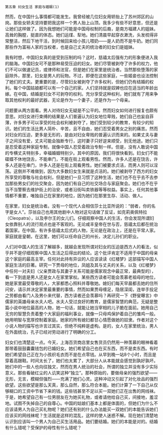     第五章 妇女生活 家庭与婚姻(1) 

   然而，在中国什么事情都可能发生。我曾经被几位妇女用轿抬上了苏州郊区的山岗。那些女轿夫坚持要把我这样一个男人抬上山顶。我多少有些不好意思，但还是让她们这样做了。因为我想她们可能是中国母权制的后裔，是南方福建人的姐妹。高耸的胸膛，挺直的体态。她们运煤、犁地。她们清晨早起穿衣漱洗，头发梳得非常整洁，然后下地干活，到时候回来给小孩儿喂奶——是人奶而不是牛奶。她们同那些作为富裕人家的当权者，也是自己丈夫的统治者的妇女们是姐妹。

   我有时想，中国妇女真的是受到压制的吗？这时，慈禧太后强有力的形象便进入我的脑海。中国妇女可不是那种易受压迫的妇女。她们尽管被剥夺了许多的权力，他们不可以做速记员，或律师和法官，但是她们在家里是统治者。当然那些堕落的家庭除外，那里，妇女是男人的玩物。不过，即便在这些家庭，一些姬妾也设法控制了她们的丈夫。更重要的是，尽管妇女被剥夺了许多权利，但她们仍有结婚的权利。每个中国姑娘都可以有一个自己的家。人们坚持就是奴婢也应在适当的年龄出嫁。在中国，结婚是妇女不可剥夺的权利。充分享受这种权利，她们就有了用来争取其他权利的最好武器，无论是作为一个妻子，还是作为一个母亲。

   问题要从两方面看。男人对待妇女无疑是不公平的。然而妇女如何进行报复也颇有意思。对妇女进行束缚的结果是人们普遍认为妇女地位卑贱，她们自己也妄自菲薄，许多男子可以享受的社会权利被剥夺了，她们受到较少的教育，有较少的知识。她们的生活比男人简朴、辛苦，且不自由，她们忍受着男女之别的痛苦。然而对妇女的压迫，更多是无形的，是由对妇女卑贱的普遍认识而来的。如果丈夫与妻子之间没有爱，丈夫可能会独断专行，这时妻子只好逆来顺受，别无他途。她们只是忍受着这种家庭专制，就像中国人忍受着政治专制一样。但是，没有人敢说中国的专横丈夫特别多，幸福婚姻特别少。其中的原因，我们将很快看到。妇女们不能碟蝶不休地饶舌，不能串门，不能在街上观看男性。然而，许多人还是在饶舌，许多人还是在串门，许多人还是在街上观看男性。她们被要求贞洁，而男人则可以淫荡。这倒并不难做到，因为大多数妇女生来就是贞洁的。她们被剥夺了西方的妇女所享受的尊敬与社会权利，但是她们一旦习惯了这种生活，她们也不在乎去不去参加那些男女们的社交聚会，因为她们有自己的社交场合与家庭聚会。她们也不在乎当不当警察去维护街上的治安，或者沿街叫卖铁器等等权益。事实上，任何其他事情都不重要，唯独自己在家里的地位，因为她们在那里生存、活动、做人。

   在家里，妇女是统治者。没有一个现代人会相信莎士比亚所说的：“弱者，你的名字是女人”。莎翁自己也用其他剧中人物对这句话做了反证，如克莉奥佩特拉（Cleopatra），以及李尔王的女儿们。仔细观察中国人的生活，你会发现所谓妇女依靠别人的流行观点也是不客观的。无论咸丰皇帝在世与否，慈禧太后都在统治着国家。在中国，有许多慈禧太后式的人物，无论是在政治上，还是在平常人家。家庭就是皇朝，在这里，她们可以任命自己的州长，决定儿孙们的职业。

   人们对中国人的生活了解越多，就越会发现所谓对妇女的压迫是西方人的看法，似乎并不是仔细观察中国人生活之后得出的结论。这个批评肯定不适用于中国的母亲这个家庭的最高主宰。任何对此持有异议的人应该读读《红楼梦》这部描写中国人家庭生活的巨著。研究一下贾母的地位，凤姐及其与丈夫的关系，以及《红楼梦》中任何一对夫妇（父亲贾政与其妻子关系可能是儒家观念中最正常，最典型的），看一下到底是男人还是女人在家里掌权。某些西方读者可能会羡慕老祖母的地位，她是家里最受尊敬的人，大家都悉心照料并尊敬她。媳妇们每天早晨都去她的住所问安，请示并决定家里最重要的事情，然而如果贾母缠足，隐居深闺，连举手投足之劳都由看门人及男仆来代替，西方读者还会羡慕吗？再研究一下《野叟曝言》中儒家的英雄母亲水夫人吧。水夫人受过良好的教育，是儒家智慧的典范，无疑是整篇小说中地位最高的人物，她一句话，就能让她当宰相的儿子脆在面前。她用自己无穷的智慧负责着整个大家庭的福利事业，就像一只母鸡保护着自己的雏鸡一般。她用明智与宽厚控制着家庭。她家的所有媳妇都甘心情愿做她的奴隶。作者对这个小说人物的描写也许言过其实，但绝不纯粹是虚构。是的，女人在家里统治，男人在外面统治，孔子已经对劳动进行了明确的分工。

   妇女们也清楚这一点。今天，上海百货商店里女售货员仍然用一种羡慕的眼神看着那带着鼓鼓囊囊钱包的已婚妇女。她们希望自己也在买东西，而不是卖东西。有时她们希望自己正在为小孩织毛衣而不是在点零钱。从早到晚一站8个小时，而且是穿着高跟鞋。时间太长了，她们也太累了，大部分人从本能就会感觉到孰好孰坏。她们中的一些人也向往独文，然而在男人统治的社会，所谓的独立并没有多少实际意义。那些看破红尘的人讥笑这种“独立”。那种原始的，要做母亲的强烈欲望——无形，无言，模糊但强烈——充满了她们心灵。这种冲动又引起了对化妆品的强烈欲望。这些欲望是那么天真，那么自然，那么符合本能。她们计算了一下自己从仅够糊口的工资中节省下来的钱。这些钱甚至不足以买一双她们正在出售的网线袜。于是，她希望自己有一位男朋友在为她买礼物，或者请他给自己买，间接地，羞涩地。试图不失掉自己的自尊心。中国的姑娘们基本上都是体面的，但她们为什么不应该请男人为自己买礼物呢？她们还有别的什么办法能买一双她们的本能告诉她们应该买的网线袜呢？生活就是这样的混乱，这样的使人迷惑不解。现在她们清楚地认识到应该叫一个男人为自己买生活用品。她们要结婚。她们的本能是对的。结婚有什么错呢？受保护的母性有什么错呢？

